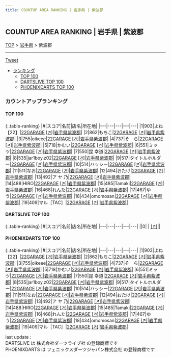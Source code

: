 ```yaml
---
title: COUNTUP AREA RANKING | 岩手県 | 紫波郡
---
```

## COUNTUP AREA RANKING | 岩手県 | 紫波郡

[TOP](/darts/rank/) > [岩手県](/darts/rank/岩手県/) > 紫波郡

___

<a href="https://twitter.com/share?ref_src=twsrc%5Etfw" data-text="COUNTUP AREA RANKING | 岩手県紫波郡" class="twitter-share-button" data-hashtags="DARTSLIVE,PHOENIXDARTS,darts,ダーツ" data-show-count="false">Tweet</a>

* [ランキング](#カウントアップランキング)
    * [TOP 100](#top-100)
    * [DARTSLIVE TOP 100](#dartslive-top-100)
    * [PHOENIXDARTS TOP 100](#phoenixdarts-top-100)

### カウントアップランキング

#### TOP 100



{:.table-ranking}
|#|スコア|名前|店名|所在地|
|---|---|---|---|---|
|1|903|<span class="rank-name-pd">よね【22】</span>|<a href="/darts/rank/shops/96435.html">22GARAGE</a> <a href="https://vs.phoenixdarts.com/jp/shop/shopDetailInfo/s_96435?s_seq=96435">[↗]</a>|<a href="/darts/rank/岩手県/紫波郡">岩手県紫波郡</a>|
|2|862|<span class="rank-name-pd">もちこ</span>|<a href="/darts/rank/shops/96435.html">22GARAGE</a> <a href="https://vs.phoenixdarts.com/jp/shop/shopDetailInfo/s_96435?s_seq=96435">[↗]</a>|<a href="/darts/rank/岩手県/紫波郡">岩手県紫波郡</a>|
|3|755|<span class="rank-name-pd">oikeee</span>|<a href="/darts/rank/shops/96435.html">22GARAGE</a> <a href="https://vs.phoenixdarts.com/jp/shop/shopDetailInfo/s_96435?s_seq=96435">[↗]</a>|<a href="/darts/rank/岩手県/紫波郡">岩手県紫波郡</a>|
|4|737|<span class="rank-name-pd">そ　ら</span>|<a href="/darts/rank/shops/96435.html">22GARAGE</a> <a href="https://vs.phoenixdarts.com/jp/shop/shopDetailInfo/s_96435?s_seq=96435">[↗]</a>|<a href="/darts/rank/岩手県/紫波郡">岩手県紫波郡</a>|
|5|718|<span class="rank-name-pd">かむい</span>|<a href="/darts/rank/shops/96435.html">22GARAGE</a> <a href="https://vs.phoenixdarts.com/jp/shop/shopDetailInfo/s_96435?s_seq=96435">[↗]</a>|<a href="/darts/rank/岩手県/紫波郡">岩手県紫波郡</a>|
|6|551|<span class="rank-name-pd">ミッツ</span>|<a href="/darts/rank/shops/96435.html">22GARAGE</a> <a href="https://vs.phoenixdarts.com/jp/shop/shopDetailInfo/s_96435?s_seq=96435">[↗]</a>|<a href="/darts/rank/岩手県/紫波郡">岩手県紫波郡</a>|
|7|550|<span class="rank-name-pd">昆  幸道</span>|<a href="/darts/rank/shops/96435.html">22GARAGE</a> <a href="https://vs.phoenixdarts.com/jp/shop/shopDetailInfo/s_96435?s_seq=96435">[↗]</a>|<a href="/darts/rank/岩手県/紫波郡">岩手県紫波郡</a>|
|8|535|<span class="rank-name-pd">jar1boy.z02</span>|<a href="/darts/rank/shops/96435.html">22GARAGE</a> <a href="https://vs.phoenixdarts.com/jp/shop/shopDetailInfo/s_96435?s_seq=96435">[↗]</a>|<a href="/darts/rank/岩手県/紫波郡">岩手県紫波郡</a>|
|9|517|<span class="rank-name-pd">タイトルホルダー</span>|<a href="/darts/rank/shops/96435.html">22GARAGE</a> <a href="https://vs.phoenixdarts.com/jp/shop/shopDetailInfo/s_96435?s_seq=96435">[↗]</a>|<a href="/darts/rank/岩手県/紫波郡">岩手県紫波郡</a>|
|10|514|<span class="rank-name-pd">ハッシー</span>|<a href="/darts/rank/shops/96435.html">22GARAGE</a> <a href="https://vs.phoenixdarts.com/jp/shop/shopDetailInfo/s_96435?s_seq=96435">[↗]</a>|<a href="/darts/rank/岩手県/紫波郡">岩手県紫波郡</a>|
|11|511|<span class="rank-name-pd">なお</span>|<a href="/darts/rank/shops/96435.html">22GARAGE</a> <a href="https://vs.phoenixdarts.com/jp/shop/shopDetailInfo/s_96435?s_seq=96435">[↗]</a>|<a href="/darts/rank/岩手県/紫波郡">岩手県紫波郡</a>|
|12|494|<span class="rank-name-pd">おたけ</span>|<a href="/darts/rank/shops/96435.html">22GARAGE</a> <a href="https://vs.phoenixdarts.com/jp/shop/shopDetailInfo/s_96435?s_seq=96435">[↗]</a>|<a href="/darts/rank/岩手県/紫波郡">岩手県紫波郡</a>|
|13|492|<span class="rank-name-pd">ア ヤ 乃</span>|<a href="/darts/rank/shops/96435.html">22GARAGE</a> <a href="https://vs.phoenixdarts.com/jp/shop/shopDetailInfo/s_96435?s_seq=96435">[↗]</a>|<a href="/darts/rank/岩手県/紫波郡">岩手県紫波郡</a>|
|14|488|<span class="rank-name-pd">HIRO</span>|<a href="/darts/rank/shops/96435.html">22GARAGE</a> <a href="https://vs.phoenixdarts.com/jp/shop/shopDetailInfo/s_96435?s_seq=96435">[↗]</a>|<a href="/darts/rank/岩手県/紫波郡">岩手県紫波郡</a>|
|15|485|<span class="rank-name-pd">Tamaki</span>|<a href="/darts/rank/shops/96435.html">22GARAGE</a> <a href="https://vs.phoenixdarts.com/jp/shop/shopDetailInfo/s_96435?s_seq=96435">[↗]</a>|<a href="/darts/rank/岩手県/紫波郡">岩手県紫波郡</a>|
|16|468|<span class="rank-name-pd">れんた</span>|<a href="/darts/rank/shops/96435.html">22GARAGE</a> <a href="https://vs.phoenixdarts.com/jp/shop/shopDetailInfo/s_96435?s_seq=96435">[↗]</a>|<a href="/darts/rank/岩手県/紫波郡">岩手県紫波郡</a>|
|17|467|<span class="rank-name-pd">ゆう</span>|<a href="/darts/rank/shops/96435.html">22GARAGE</a> <a href="https://vs.phoenixdarts.com/jp/shop/shopDetailInfo/s_96435?s_seq=96435">[↗]</a>|<a href="/darts/rank/岩手県/紫波郡">岩手県紫波郡</a>|
|18|434|<span class="rank-name-pd">omomosan</span>|<a href="/darts/rank/shops/96435.html">22GARAGE</a> <a href="https://vs.phoenixdarts.com/jp/shop/shopDetailInfo/s_96435?s_seq=96435">[↗]</a>|<a href="/darts/rank/岩手県/紫波郡">岩手県紫波郡</a>|
|19|409|<span class="rank-name-pd">マル［TAC］</span>|<a href="/darts/rank/shops/96435.html">22GARAGE</a> <a href="https://vs.phoenixdarts.com/jp/shop/shopDetailInfo/s_96435?s_seq=96435">[↗]</a>|<a href="/darts/rank/岩手県/紫波郡">岩手県紫波郡</a>|


#### DARTSLIVE TOP 100



{:.table-ranking}
|#|スコア|名前|店名|所在地|
|---|---|---|---|---|
||0|<span class="rank-name-dl"> </span>|<a href="/darts/rank/shops/.html"></a> <a href="">[↗]</a>|<a href="/darts/rank//"></a>|


#### PHOENIXDARTS TOP 100



{:.table-ranking}
|#|スコア|名前|店名|所在地|
|---|---|---|---|---|
|1|903|<span class="rank-name-pd">よね【22】</span>|<a href="/darts/rank/shops/96435.html">22GARAGE</a> <a href="https://vs.phoenixdarts.com/jp/shop/shopDetailInfo/s_96435?s_seq=96435">[↗]</a>|<a href="/darts/rank/岩手県/紫波郡">岩手県紫波郡</a>|
|2|862|<span class="rank-name-pd">もちこ</span>|<a href="/darts/rank/shops/96435.html">22GARAGE</a> <a href="https://vs.phoenixdarts.com/jp/shop/shopDetailInfo/s_96435?s_seq=96435">[↗]</a>|<a href="/darts/rank/岩手県/紫波郡">岩手県紫波郡</a>|
|3|755|<span class="rank-name-pd">oikeee</span>|<a href="/darts/rank/shops/96435.html">22GARAGE</a> <a href="https://vs.phoenixdarts.com/jp/shop/shopDetailInfo/s_96435?s_seq=96435">[↗]</a>|<a href="/darts/rank/岩手県/紫波郡">岩手県紫波郡</a>|
|4|737|<span class="rank-name-pd">そ　ら</span>|<a href="/darts/rank/shops/96435.html">22GARAGE</a> <a href="https://vs.phoenixdarts.com/jp/shop/shopDetailInfo/s_96435?s_seq=96435">[↗]</a>|<a href="/darts/rank/岩手県/紫波郡">岩手県紫波郡</a>|
|5|718|<span class="rank-name-pd">かむい</span>|<a href="/darts/rank/shops/96435.html">22GARAGE</a> <a href="https://vs.phoenixdarts.com/jp/shop/shopDetailInfo/s_96435?s_seq=96435">[↗]</a>|<a href="/darts/rank/岩手県/紫波郡">岩手県紫波郡</a>|
|6|551|<span class="rank-name-pd">ミッツ</span>|<a href="/darts/rank/shops/96435.html">22GARAGE</a> <a href="https://vs.phoenixdarts.com/jp/shop/shopDetailInfo/s_96435?s_seq=96435">[↗]</a>|<a href="/darts/rank/岩手県/紫波郡">岩手県紫波郡</a>|
|7|550|<span class="rank-name-pd">昆  幸道</span>|<a href="/darts/rank/shops/96435.html">22GARAGE</a> <a href="https://vs.phoenixdarts.com/jp/shop/shopDetailInfo/s_96435?s_seq=96435">[↗]</a>|<a href="/darts/rank/岩手県/紫波郡">岩手県紫波郡</a>|
|8|535|<span class="rank-name-pd">jar1boy.z02</span>|<a href="/darts/rank/shops/96435.html">22GARAGE</a> <a href="https://vs.phoenixdarts.com/jp/shop/shopDetailInfo/s_96435?s_seq=96435">[↗]</a>|<a href="/darts/rank/岩手県/紫波郡">岩手県紫波郡</a>|
|9|517|<span class="rank-name-pd">タイトルホルダー</span>|<a href="/darts/rank/shops/96435.html">22GARAGE</a> <a href="https://vs.phoenixdarts.com/jp/shop/shopDetailInfo/s_96435?s_seq=96435">[↗]</a>|<a href="/darts/rank/岩手県/紫波郡">岩手県紫波郡</a>|
|10|514|<span class="rank-name-pd">ハッシー</span>|<a href="/darts/rank/shops/96435.html">22GARAGE</a> <a href="https://vs.phoenixdarts.com/jp/shop/shopDetailInfo/s_96435?s_seq=96435">[↗]</a>|<a href="/darts/rank/岩手県/紫波郡">岩手県紫波郡</a>|
|11|511|<span class="rank-name-pd">なお</span>|<a href="/darts/rank/shops/96435.html">22GARAGE</a> <a href="https://vs.phoenixdarts.com/jp/shop/shopDetailInfo/s_96435?s_seq=96435">[↗]</a>|<a href="/darts/rank/岩手県/紫波郡">岩手県紫波郡</a>|
|12|494|<span class="rank-name-pd">おたけ</span>|<a href="/darts/rank/shops/96435.html">22GARAGE</a> <a href="https://vs.phoenixdarts.com/jp/shop/shopDetailInfo/s_96435?s_seq=96435">[↗]</a>|<a href="/darts/rank/岩手県/紫波郡">岩手県紫波郡</a>|
|13|492|<span class="rank-name-pd">ア ヤ 乃</span>|<a href="/darts/rank/shops/96435.html">22GARAGE</a> <a href="https://vs.phoenixdarts.com/jp/shop/shopDetailInfo/s_96435?s_seq=96435">[↗]</a>|<a href="/darts/rank/岩手県/紫波郡">岩手県紫波郡</a>|
|14|488|<span class="rank-name-pd">HIRO</span>|<a href="/darts/rank/shops/96435.html">22GARAGE</a> <a href="https://vs.phoenixdarts.com/jp/shop/shopDetailInfo/s_96435?s_seq=96435">[↗]</a>|<a href="/darts/rank/岩手県/紫波郡">岩手県紫波郡</a>|
|15|485|<span class="rank-name-pd">Tamaki</span>|<a href="/darts/rank/shops/96435.html">22GARAGE</a> <a href="https://vs.phoenixdarts.com/jp/shop/shopDetailInfo/s_96435?s_seq=96435">[↗]</a>|<a href="/darts/rank/岩手県/紫波郡">岩手県紫波郡</a>|
|16|468|<span class="rank-name-pd">れんた</span>|<a href="/darts/rank/shops/96435.html">22GARAGE</a> <a href="https://vs.phoenixdarts.com/jp/shop/shopDetailInfo/s_96435?s_seq=96435">[↗]</a>|<a href="/darts/rank/岩手県/紫波郡">岩手県紫波郡</a>|
|17|467|<span class="rank-name-pd">ゆう</span>|<a href="/darts/rank/shops/96435.html">22GARAGE</a> <a href="https://vs.phoenixdarts.com/jp/shop/shopDetailInfo/s_96435?s_seq=96435">[↗]</a>|<a href="/darts/rank/岩手県/紫波郡">岩手県紫波郡</a>|
|18|434|<span class="rank-name-pd">omomosan</span>|<a href="/darts/rank/shops/96435.html">22GARAGE</a> <a href="https://vs.phoenixdarts.com/jp/shop/shopDetailInfo/s_96435?s_seq=96435">[↗]</a>|<a href="/darts/rank/岩手県/紫波郡">岩手県紫波郡</a>|
|19|409|<span class="rank-name-pd">マル［TAC］</span>|<a href="/darts/rank/shops/96435.html">22GARAGE</a> <a href="https://vs.phoenixdarts.com/jp/shop/shopDetailInfo/s_96435?s_seq=96435">[↗]</a>|<a href="/darts/rank/岩手県/紫波郡">岩手県紫波郡</a>|


<div class="footer border-top border-gray-light mt-5 pt-3 text-right text-gray">
    last update : <span style="font-weight: italic" id="foot_last_modified"></span><br />
    DARTSLIVE は 株式会社ダーツライブ社 の登録商標です<br />
    PHOENIXDARTS は フェニックスダーツジャパン株式会社 の登録商標です<br />
</div>

<script src="https://cdnjs.cloudflare.com/ajax/libs/jquery.tablesorter/2.31.3/js/jquery.tablesorter.min.js" integrity="sha512-qzgd5cYSZcosqpzpn7zF2ZId8f/8CHmFKZ8j7mU4OUXTNRd5g+ZHBPsgKEwoqxCtdQvExE5LprwwPAgoicguNg==" crossorigin="anonymous" referrerpolicy="no-referrer"></script>
<link rel="stylesheet" href="https://cdnjs.cloudflare.com/ajax/libs/jquery.tablesorter/2.31.3/css/theme.default.min.css" integrity="sha512-wghhOJkjQX0Lh3NSWvNKeZ0ZpNn+SPVXX1Qyc9OCaogADktxrBiBdKGDoqVUOyhStvMBmJQ8ZdMHiR3wuEq8+w==" crossorigin="anonymous" referrerpolicy="no-referrer" />
<script>
$(function() {
    $(".table-ranking").tablesorter({sortList:[[0, 0]]});
    $("#foot_last_modified").text(formatDate(new Date(document.lastModified), 'yyyy-MM-dd HH:mm:ss'));
});
</script>

<script async src="https://platform.twitter.com/widgets.js" charset="utf-8"></script>